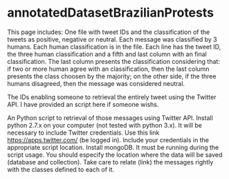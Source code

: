 # annotatedDatasetBrazilianProtests
This page includes:
  One file with tweet IDs and the classification of the tweets as positive, negative or neutral.
    Each message was classified by 3 humans. Each human classification is in the file. Each line has the tweet ID, 
    the three human classification and a fifth and last column with an final classification. The last column presents the
    classification considering that: if two or more human agree with an classification, then the last column presents the class
    choosen by the majority; on the other side, if the three humans disagreed, then the message was considered neutral.

  The IDs enabling someone to retrieval the entirely tweet using the Twitter API. I have provided an script here if someone wishs.

  An Python script to retrieval of those messages using Twitter API.
    Install python 2.7.x on your computer (not tested with python 3.x).
    It will be necessary to include Twitter credentials. Use this link https://apps.twitter.com/ (be logged in).
    Include your credentials in the appropriate script location.
    Install mongoDB. It must be running during the script usage.
    You should especify the location where the data will be saved (database and collection).
    Take care to relate (link) the messages rightly with the classes defined to each of it.
